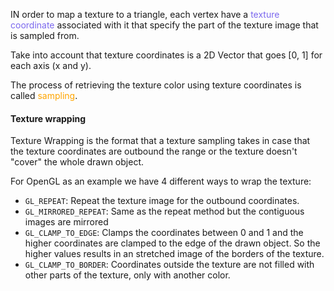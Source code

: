 
IN order to map a texture to a triangle, each vertex have a <span style="color:MediumSlateBlue;">texture coordinate</span> associated with it that specify the part of the texture image that is sampled from. 

Take into account that texture coordinates is a 2D Vector that goes \[0, 1\] for each axis (x and y). 

The process of retrieving the texture color using texture coordinates is called <span style="color:orange;">sampling</span>. 

#### Texture wrapping

Texture Wrapping is the format that a texture sampling takes in case that the texture coordinates are outbound the range or the texture doesn't "cover" the whole drawn object. 

For OpenGL as an example we have 4 different ways to wrap the texture: 

* `GL_REPEAT`: Repeat the texture image for the outbound coordinates. 
* `GL_MIRRORED_REPEAT`: Same as the repeat method but the contiguous images are mirrored
* `GL_CLAMP_TO_EDGE`: Clamps the coordinates between 0 and 1 and the higher coordinates are clamped to the edge of the drawn object. So the higher values results in an stretched image of the borders of the texture. 
* `GL_CLAMP_TO_BORDER`: Coordinates outside the texture are not filled with other parts of the texture, only with another color. 
